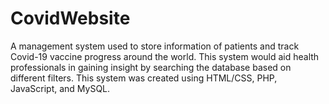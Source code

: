 # CovidWebsite
A management system used to store information of patients and track Covid-19 vaccine progress around the world. This system would aid health professionals in gaining insight by searching the database based on different filters. This system was created using HTML/CSS, PHP, JavaScript, and MySQL.
